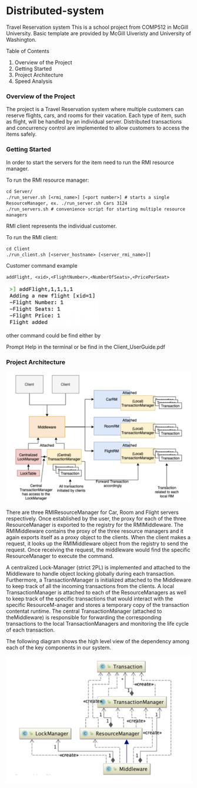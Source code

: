 # Distributed-system
Travel Reservation system
This is a school project from COMP512 in McGill University. Basic template are provided by McGill Uiveristy and University of Washington.

Table of Contents

1. Overview of the Project
2. Getting Started
3. Project Architecture 
4. Speed Analysis



### Overview of the Project

The project is a Travel Reservation system where multiple customers can reserve flights, cars, and rooms for their vacation. Each type of item, such as flight, will be handled by an individual server. Distributed transactions and concurrency control are implemented to allow customers to access the items safely. 



### Getting Started

In order to start the servers for the item need to run the RMI resource manager. 

To run the RMI resource manager:

```
cd Server/
./run_server.sh [<rmi_name>] [<port number>] # starts a single ResourceManager, ex. ./run_server.sh Cars 3124 
./run_servers.sh # convenience script for starting multiple resource managers
```



RMI client represents the individual customer.

To run the RMI client:

```
cd Client
./run_client.sh [<server_hostname> [<server_rmi_name>]]
```

Customer command example

````
addFlight, <xid>,<FlightNumber>,<NumberOfSeats>,<PricePerSeat>
````

<img src="images/command.png" width = "250x">


other command could be find either by 

Prompt Help in the terminal or be find in the Client_UserGuide.pdf



### Project Architecture 

<img src="images/Architecture.png"  width = "800x">

There are three RMIResourceManager for Car, Room and Flight servers respectively. Once established by the user, the proxy for each of the three ResourceManager is exported to the registry for the RMIMiddleware. The RMIMiddleware contains the proxy of the three resource managers and it again exports itself as a proxy object to the clients. When the client makes a request, it looks up the RMIMiddleware object from the registry to send the request. Once receiving the request, the middleware would find the specific ResourceManager to execute the command.



A centralized Lock-Manager (strict 2PL) is implemented and attached to the Middleware to handle object locking globally during each transaction.  Furthermore, a TransactionManager is initialized attached to the Middleware to keep track of all the incoming transactions from the clients.  A local TransactionManager is attached to each of the ResourceManagers as well to keep track of the specific transactions that would interact with the specific ResourceM-anager and stores a temporary copy of the transaction contentat runtime. The central TransactionManager (attached to theMiddleware)  is  responsible  for  forwarding  the  corresponding transactions to the local TransactionManagers and monitoring the life cycle of each transaction.  

The following diagram shows  the high  level view  of the  dependency  among each of the key components in our system.

<img src="images/Architecture2.png"  width = "800x">

